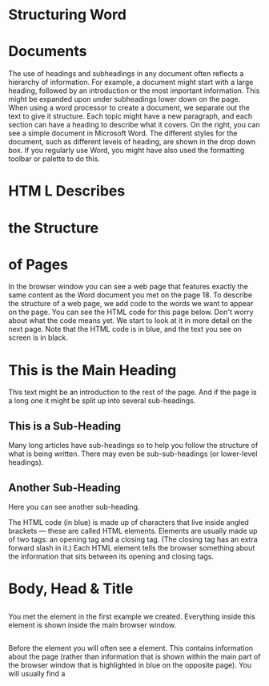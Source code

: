 # Structuring Word
# Documents

The use of headings and
subheadings in any document
often reflects a hierarchy of
information. For example, a
document might start with
a large heading, followed by
an introduction or the most
important information.
This might be expanded upon
under subheadings lower down
on the page. When using a word
processor to create a document,
we separate out the text to give
it structure. Each topic might
have a new paragraph, and each
section can have a heading to
describe what it covers.
On the right, you can see a
simple document in Microsoft
Word. The different styles for
the document, such as different
levels of heading, are shown
in the drop down box. If you
regularly use Word, you might
have also used the formatting
toolbar or palette to do this.
# HTM L Describes
# the Structure
# of Pages
In the browser window you can see a web page that features exactly
the same content as the Word document you met on the page 18. To
describe the structure of a web page, we add code to the words we want
to appear on the page.
You can see the HTML code for this page below. Don't worry about what
the code means yet. We start to look at it in more detail on the next
page. Note that the HTML code is in blue, and the text you see on screen
is in black.
<html>
<body>
<h1>This is the Main Heading</h1>
<p>This text might be an introduction to the rest of
the page. And if the page is a long one it might
be split up into several sub-headings.<p>
<h2>This is a Sub-Heading</h2>
<p>Many long articles have sub-headings so to help
you follow the structure of what is being written.
There may even be sub-sub-headings (or lower-level
headings).</p>
<h2>Another Sub-Heading</h2>
<p>Here you can see another sub-heading.</p>
</body>
</html>
The HTML code (in blue) is made up of characters that live inside angled
brackets — these are called HTML elements. Elements are usually
made up of two tags: an opening tag and a closing tag. (The closing tag
has an extra forward slash in it.) Each HTML element tells the browser
something about the information that sits between its opening and
closing tags.

# Body, Head & Title
## <body>
You met the <body> element
in the first example we created.
Everything inside this element is
shown inside the main browser
window.
## <head>
Before the <body> element you
will often see a <head> element.
This contains information
about the page (rather than
information that is shown within
the main part of the browser
window that is highlighted in
blue on the opposite page).
You will usually find a <title>
element inside the <head>
element.
## <title>
The contents of the <title>
element are either shown in the
top of the browser, above where
you usually type in the URL of
the page you want to visit, or
on the tab for that page (if your
browser uses tabs to allow you
to view multiple pages at the
same time).

## DOCTYPEs
Because there have been
several versions of HTML, each
web page should begin with a
DOCTYPE declaration to tell a
browser which version of HTML
the page is using (although
browsers usually display the
page even if it is not included).
We will therefore be including
one in each example for the rest
of the book.
As you will see when we come to
look at CSS and its box model on
page 316, the use of a DOCTYPE
can also help the browser to
render a page correctly.
Because XHTML was written
in XML, you will sometimes
see pages that use the XHTML
strict DOCTYPE start with
the optional XML declaration.
Where this is used, it should be
the first thing in a document.
There must be nothing before it,
not even a space.

## Comments in HTML
## <!-- -->
If you want to add a comment
to your code that will not be
visible in the user's browser, you
can add the text between these
characters:
<!-- comment goes here -->
It is a good idea to add
comments to your code because,
no matter how familiar you
are with the page at the time
of writing it, when you come
back to it later (or if someone
else needs to look at the code),
comments will make it much
easier to understand.
Although comments are not
visible to users in the main
browser window, they can be
viewed by anyone who looks at
the source code behind the page.
On a long page you will often
see comments used to indicate
where sections of the page start
or end, and to pass on notes to
help anyone who is looking at
the code understand it.
Comments can also be used
around blocks of code to stop
that code from being displayed
in the browser. In the example on
the left, the email link has been
commented out.

# ID Attribute
Every HTML element can carry
the id attribute. It is used to
uniquely identify that element
from other elements on the
page. Its value should start with
a letter or an underscore (not a
number or any other character).
It is important that no two
elements on the same page
have the same value for their id
attributes (otherwise the value is
no longer unique).
As you will see when you
come to look at CSS in the next
section, giving an element a
unique identity allows you to
style it differently than any other
instance of the same element
on the page. For example,
you might want to assign one
paragraph within the page
(perhaps a paragraph containing
a pull quote) a different style
than all of the other paragraphs.
In the example on the right, the
paragraph with the id attribute
whose value is pullquote is
made uppercase using CSS.
If you go on to learn about
JavaScript (a language that
allows you to add interactivity to
your pages), id attributes can be
used to allow the script to work
with that particular element.
The id attribute is known as a
global attribute because it can
be used on any element.

# Class Attribute
Every HTML element can
also carry a class attribute.
Sometimes, rather than uniquely
identifying one element within
a document, you will want a
way to identify several elements
as being different from the
other elements on the page.
For example, you might have
some paragraphs of text that
contain information that is more
important than others and want
to distinguish these elements, or
you might want to differentiate
between links that point to other
pages on your own site and links
that point to external sites.
To do this you can use the
class attribute. Its value
should describe the class it
belongs to. In the example on
the left, key paragraphs have a
class attribute whose value is
important.
The class attribute on any
element can share the same
value. So, in this example, the
value of important could be
used on headings and links, too.
Result
<p class="important">For a one-year period from
November 2010, the Marugame Genichiro-Inokuma
Museum of Contemporary Art (MIMOCA) will host a
cycle of four Hiroshi Sugimoto exhibitions.</p>
<p>Each will showcase works by the artist
thematically contextualized under the headings
"Science," "Architecture," "History" and
"Religion" so as to present a comprehensive
panorama of the artist's oeuvre.</p>
<p class="important admittance">Hours: 10:00 – 18:00
(No admittance after 17:30)</p>
HTML chapter-08/class-attribute.html
Class Attribute
By default, using these attributes
does not affect the presentation
of an element. It will only change
their appearance if there is a CSS
rule that indicates it should be
displayed differently.
In this example, CSS has been
applied to make elements with
a class attribute whose value
is important uppercase, and
elements with a class attribute
whose value is admittance red.
If you would like to indicate that
an element belongs to several
classes, you can separate class
names with a space, as you can
see in the third paragraph in the
example above.

# Grouping Text &
# Elements In a Block
<div> block-elements.html HTML
The <div> element allows you to
group a set of elements together
in one block-level box.
For example, you might create
a <div> element to contain all
of the elements for the header
of your site (the logo and the
navigation), or you might create
a <div> element to contain
comments from visitors.
In a browser, the contents of
the <div> element will start on
a new line, but other than this
it will make no difference to the
presentation of the page.
Using an id or class attribute
on the <div> element, however,
means that you can create
CSS style rules to indicate how
much space the <div> element
should occupy on the screen and
change the appearance of all the
elements contained within it.
It can also make it easier to
follow your code if you have used
<div> elements to hold each
section of the page.
Grouping Te xt &
Eleme nts In a Block
Since there may be several
other elements inside a <div>
element, it can be helpful to add
a comment after the closing
</div> tag.
This allows you to clearly see
which opening tag it is supposed
to correspond to, as shown at
the end of the example here.

# Grouping Te xt &
# Elements Inline
 ## <span>
The <span> element acts like
an inline equivalent of the <div>
element. It is used to either:
1. Contain a section of text
where there is no other suitable
element to differentiate it from
its surrounding text
2. Contain a number of inline
elements
The most common reason why
people use <span> elements
is so that they can control the
appearance of the content of
these elements using CSS.
You will usually see that a class
or id attribute is used with
<span> elements:
●● To explain the purpose of this
<span> element
●● So that CSS styles can be
applied to elements that
have specific values for these
attributes.

# Headers & Footers
<header> <footer>
The <header> and <footer>
elements can be used for:
●● The main header or footer
that appears at the top or
bottom of every page on the
site.
●● A header or footer for an
individual <article> or
<section> within the page.
In this example, the <header>
element used to contain the site
name and the main navigation.
The <footer> element contains
copyright information, along
with links to the privacy policy
and terms and conditions.
Each individual <article> and
<section> element can also
have its own <header> and
<footer> elements to hold the
header or footer information for
that section within the page.
For example, on a page with
several blog posts, each
individual post can be thought
of as a separate section. The
<header> element can therefore
be used to contain the title and
date of each individual post, and
the <footer> might contain
links to share the article on
social networking sites.
Please note that all of the
code shown in this chapter
is referenced in one HTML
document which is called:
html5-layout.html
Headers & Footers
<header> <footer>
<footer>
&copy; 2011 Yoko's Kitchen
</footer>

# Articles
# <article>

The <article> element acts as
a container for any section of a
page that could stand alone and
potentially be syndicated.
This could be an individual
article or blog entry, a comment
or forum post, or any other
independent piece of content.
If a page contains several articles
(or even summaries of several
articles), then each individual
article would live inside its own
<article> element.
The <article> elements can
even be nested inside each
other. For example, a blog post
might live inside one <article>
element and each comment on
the article could live inside its
own child <article> element.

# Who is the Site For?

Every website should be designed for the
target audience—not just for yourself or the
site owner. It is therefore very important to
understand who your target audience is.
Who is the Site For?
Target Audience: individuals
What is the age range o ●● f your target audience?
●● Will your site appeal to more women or men? What is the mix?
●● Which country do your visitors live in?
●● Do they live in urban or rural areas?
●● What is the average income of visitors?
●● What level of education do they have?
●● What is their marital or family status?
●● What is their occupation?
●● How many hours do they work per week?
●● How often do they use the web?
●● What kind of device do they use to access the web?
Target Audience: Companies
●● What is the size of the company or relevant department?
●● What is the position of people in the company who visit your site?
●● Will visitors be using the site for themselves or for someone else?
●● How large is the budget they control?
It can be helpful to ask some
questions about the people you
would expect to be interested in
the subject of your site.
If you ask a client who a site is
for, it is not uncommon for them
to answer "the entire world."
Realistically, it is unlikely to be
relevant to everyone. If your site
sells light bulbs, even though
most people using a computer
probably use light bulbs, they
are not likely to order them from
someone in a different country.
Even if the site has a wide
appeal, you can still think about
the demographics of a sample of
the target audience.

# What Information
# Your Visitors Need
You know who is coming to your site and why
they are coming, so now you need to work out
what information they need in order to achieve
their goals quickly and effectively.
You may want to offer additional
supporting information that you
think they might find helpful.
Look at each of the reasons why
people will be visiting your site
and determine what they need to
achieve their goals.
You can prioritize levels of
information from key points
down to non-essential or
background information.
By ensuring that you provide the
information that your visitors
are looking for, they will consider
your site more relevant to them.
Therefore, you will have more
opportunity to tell them any
extra information that you think
would be helpful to them (or to
expose them to other products
and services you want to
promote).
If you do not appear relevant to
them by answering their needs,
however, they are likely to go
elsewhere.
Here are some questions to help
you decide what information to
provide for visitors to your site...
Key Information
Will v ●● isitors be familiar with
your subject area / brand
or do you need to introduce
yourself?
●● Will they be familiar with
the product / service /
information you are covering
or do they need background
information on it?
●● What are the most important
features of what you are
offering?
●● What is special about what
you offer that differentiates
you from other sites that offer
something similar?
●● Once people have achieved
the goal that sent them to
your site, are there common
questions people ask about
this subject area?

# Site Maps
Now that you know what needs to appear
on your site, you can start to organize the
information into sections or pages.
The aim is to create a diagram
of the pages that will be used
to structure the site. This is
known as a site map and it will
show how those pages can be
grouped.
To help you decide what
information should go on each
page, you can use a technique
called card sorting.
This involves placing each
piece of information that a
visitor might need to know on
a separate piece of paper and
then organizing the related
information into groups.
Each group relates to a page and,
on larger sites the, pages can in
turn can be grouped together to
create different sections of the
website.
The groups of information are
then turned into the diagram
that is known as the site map.
Sometimes it can be helpful to
ask people who are the target
audience to help you group
related information together.
A site map will usually
begin with the homepage.
Additionally, if the site is large
and is compartmentalized
into sections, each section
might require its own section
homepage to link to all of the
information within it.
For example, most online shops
have section homepages for
each type of product, which then
in turn link to individual product
pages.
You may need to duplicate some
information if it needs to appear
on more than one page.
The pages (or groups of pages)
will inform how users navigate
through the site.
Remember to focus on the
goals that your visitors want to
achieve.
It is worth noting that the
site owner might organize
information in a way that is
different to what the public
expects. It is important to reflect
the public's understanding of the
subject (rather than just the site
owner's understanding of it).
# EVENTS
In the real world, people interact with objects. These interactions can
change the values of the properties in these objects.

WHAT IS AN EVENT?
There are common ways in which people interact
with each type of object. For example, in a car a
driver will typically use at least two pedals. The car
has been designed to respond differently when the
driver interacts with each of the different pedals:
• The accelerator makes the car go faster
• The brake slows it down
Similarly, programs are designed to do different
things when users interact with the computer in
different ways. For example, clicking on a contact
link on a web page could bring up a contact
form, and entering text into a search box may
automatically trigger the search functionality.
An event is the computer's way of sticking up its
hand to say, "Hey, this just happened!"
@ THE ABC OF PROGRAMMING
WHAT DOES AN EVENT DO?
Programmers choose which events they respond to.
When a specific event happens, that event can be
used to trigger a specific section of the code.
Scripts often use different events to trigger different
types of functionality.
So a script will state which events the programmer
wants to respond to, and what part of the script
should be run when each of those events occur

















































































